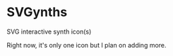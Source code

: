 SVGynths
========

SVG interactive synth icon(s)

Right now, it's only one icon but I plan on adding more.
